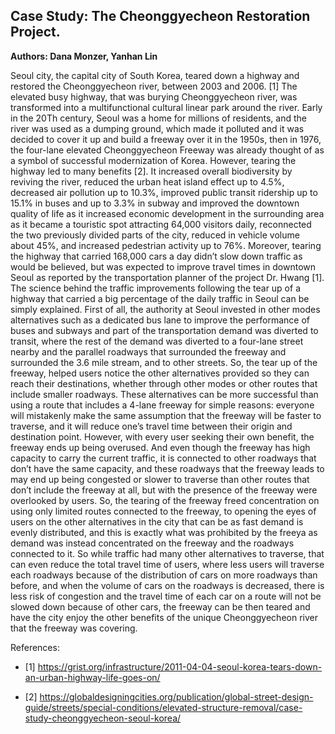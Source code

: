 

## Case Study: The Cheonggyecheon Restoration Project.
**Authors: Dana Monzer, Yanhan Lin**

Seoul city, the capital city of South Korea, teared down a highway and restored the Cheonggyecheon river, between 2003 and 2006. [1] The elevated busy highway, that was burying Cheonggyecheon river, was transformed into a multifunctional cultural linear park around the river. 
Early in the 20Th century, Seoul was a home for millions of residents, and the river was used as a dumping ground, which made it polluted and it was decided to cover it up and build a freeway over it in the 1950s, then in 1976, the four-lane elevated Cheonggyecheon Freeway was already thought of as a symbol of successful modernization of Korea.
However, tearing the highway led to many benefits [2]. It increased overall biodiversity by reviving the river, reduced the urban heat island effect up to 4.5%, decreased air pollution up to 10.3%, improved public transit ridership up to 15.1%  in buses and up to 3.3% in subway and improved the downtown quality of life as it increased economic development in the surrounding area as it became a touristic spot attracting 64,000 visitors daily, reconnected the two previously divided parts of the city, reduced in vehicle volume about 45%, and increased pedestrian activity up to 76%. Moreover, tearing the highway that carried 168,000 cars a day didn’t slow down traffic as would be believed, but was expected to improve travel times in downtown Seoul as reported by the transportation planner of the project Dr. Hwang [1]. 
 The science behind the traffic improvements following the tear up of a highway that carried a big percentage of the daily traffic in Seoul can be simply explained. First of all, the authority at Seoul invested in other modes alternatives such as a dedicated bus lane to improve the performance of buses and subways and part of the transportation demand was diverted to transit, where the rest of the demand was diverted to a four-lane street nearby and the parallel roadways that surrounded the freeway and surrounded the 3.6 mile stream, and to other streets. 
So, the tear up of the freeway, helped users notice the other alternatives provided so they can reach their destinations, whether through other modes or other routes that include smaller roadways. These alternatives can be more successful than using a route that includes a 4-lane freeway for simple reasons: everyone will mistakenly make the same assumption that the freeway will be faster to traverse, and it will reduce one’s travel time between their origin and destination point. However, with every user seeking their own benefit, the freeway ends up being overused. And even though the freeway has high capacity to carry the current traffic, it is connected to other roadways that don’t have the same capacity, and these roadways that the freeway leads to may end up being congested or slower to traverse than other routes that don’t include the freeway at all, but with the presence of the freeway were overlooked by users. 
So, the tearing of the freeway freed concentration on using only limited routes connected to the freeway, to opening the eyes of users on the other alternatives in the city that can be as fast demand is evenly distributed, and this is exactly what was prohibited by the freeya as demand was instead concentrated on the freeway and the roadways connected to it. 
So while traffic had many other alternatives to traverse, that can even reduce the total travel time of users, where less users will traverse each roadways because of the distribution of cars on more roadways than before, and when the volume of cars on the roadways is decreased, there is less risk of congestion and the travel time of each car on a route will not be slowed down because of other cars, the freeway can be then teared and have the city enjoy the other benefits of the unique Cheonggyecheon river that the freeway was covering. 

References:
- [1] https://grist.org/infrastructure/2011-04-04-seoul-korea-tears-down-an-urban-highway-life-goes-on/

- [2] https://globaldesigningcities.org/publication/global-street-design-guide/streets/special-conditions/elevated-structure-removal/case-study-cheonggyecheon-seoul-korea/



